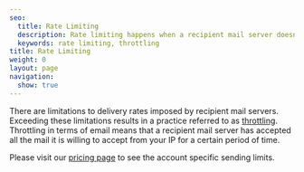 ```yaml
---
seo:
  title: Rate Limiting
  description: Rate limiting happens when a recipient mail server doesn't allow emails to be delivered at the same rate as they were sent.
  keywords: rate limiting, throttling
title: Rate Limiting
weight: 0
layout: page
navigation:
  show: true
---
```


There are limitations to delivery rates imposed by recipient mail servers. Exceeding these limitations results in a practice 
referred to as [throttling]({{root_url}}/Glossary/throttling.html). Throttling in terms of email means that a recipient mail server has accepted all the mail it is 
willing to accept from your IP for a certain period of time.

Please visit our [pricing page](https://sendgrid.com/pricing) to see the account specific sending limits.

